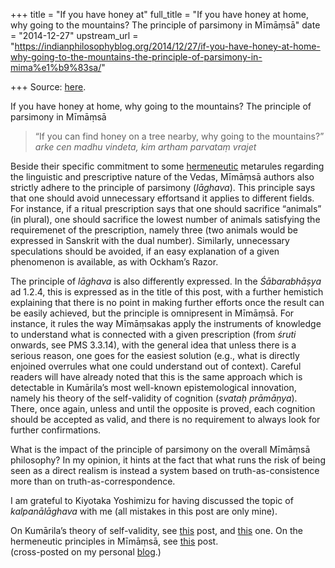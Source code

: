 +++
title = "If you have honey at"
full_title = "If you have honey at home, why going to the mountains? The principle of parsimony in Mīmāṃsā"
date = "2014-12-27"
upstream_url = "https://indianphilosophyblog.org/2014/12/27/if-you-have-honey-at-home-why-going-to-the-mountains-the-principle-of-parsimony-in-mima%e1%b9%83sa/"

+++
Source: [here](https://indianphilosophyblog.org/2014/12/27/if-you-have-honey-at-home-why-going-to-the-mountains-the-principle-of-parsimony-in-mima%e1%b9%83sa/).

If you have honey at home, why going to the mountains? The principle of parsimony in Mīmāṃsā

> “If you can find honey on a tree nearby, why going to the
> mountains?”  
> *arke cen madhu vindeta, kim artham parvataṃ vrajet*

Beside their specific commitment to some
[hermeneutic](http://elisafreschi.com/2014/12/22/hermeneutic-principles-in-mima%e1%b9%83sa/ "Hermeneutic principles in Mīmāṃsā")
metarules regarding the linguistic and prescriptive nature of the Vedas,
Mīmāṃsā authors also strictly adhere to the principle of parsimony
(*lāghava*). This principle says that one should avoid unnecessary
effortsand it applies to different fields. For instance, if a ritual
prescription says that one should sacrifice “animals” (in plural), one
should sacrifice the lowest number of animals satisfying the
requiremenet of the prescription, namely three (two animals would be
expressed in Sanskrit with the dual number). Similarly, unnecessary
speculations should be avoided, if an easy explanation of a given
phenomenon is available, as with Ockham’s Razor.

The principle of *lāghava* is also differently expressed. In the
*Śābarabhāṣya* ad 1.2.4, this is expressed as in the title of this post,
with a further hemistich explaining that there is no point in making
further efforts once the result can be easily achieved, but the
principle is omnipresent in Mīmāṃsā. For instance, it rules the way
Mīmāṃsakas apply the instruments of knowledge to understand what is
connected with a given prescription (from *śruti* onwards, see PMS
3.3.14), with the general idea that unless there is a serious reason,
one goes for the easiest solution (e.g., what is directly enjoined
overrules what one could understand out of context). Careful readers
will have already noted that this is the same approach which is
detectable in Kumārila’s most well-known epistemological innovation,
namely his theory of the self-validity of cognition (*svataḥ prāmāṇya*).
There, once again, unless and until the opposite is proved, each
cognition should be accepted as valid, and there is no requirement to
always look for further confirmations.

What is the impact of the principle of parsimony on the overall Mīmāṃsā
philosophy? In my opinion, it hints at the fact that what runs the risk
of being seen as a direct realism is instead a system based on
truth-as-consistence more than on truth-as-correspondence.

I am grateful to Kiyotaka Yoshimizu for having discussed the topic of
*kalpanālāghava* with me (all mistakes in this post are only mine).

On Kumārila’s theory of self-validity, see
[this](http://elisafreschi.blogspot.it/2013/09/how-to-justify-testimony-indian-and.html)
post, and
[this](http://elisafreschi.blogspot.it/2010/06/on-falsification-in-kumarila-bhatta-and.html)
one. On the hermeneutic principles in Mīmāṃsā, see
[this](http://elisafreschi.com/2014/12/22/hermeneutic-principles-in-mima%e1%b9%83sa/ "Hermeneutic principles in Mīmāṃsā")
post.  
(cross-posted on my personal [blog](http://elisafreschi.com).)
